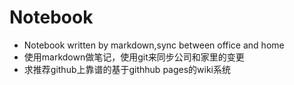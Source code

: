Notebook
========

+ Notebook written by markdown,sync between office and home
+ 使用markdown做笔记，使用git来同步公司和家里的变更
+ 求推荐github上靠谱的基于githhub pages的wiki系统
